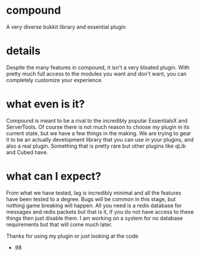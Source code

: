 # compound
A very diverse bukkit library and essential plugin

# details
Despite the many features in compound, it isn't a very bloated plugin. With pretty much full access to the modules you want and don't want, you can completely customize your experience.

# what even is it?
Compound is meant to be a rival to the incredibly popular EssentialsX and ServerTools. Of course there is not much reason to choose my plugin in its current state, but we have a few things in the making.
We are trying to gear it to be an actually development library that you can use in your plugins, and also a real plugin. Something that is pretty rare but other plugins like qLib and Cubed have.

# what can I expect?
From what we have tested, lag is incredibly minimal and all the features have been tested to a degree. Bugs will be common in this stage, but nothing game breaking will happen.
All you need is a redis database for messages and redis packets but that is it, if you do not have access to these things then just disable them. I am working on a system for no database requirements but that will come much later.

Thanks for using my plugin or just looking at the code

- 98
